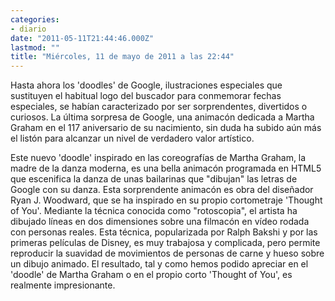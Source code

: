 ```yaml
---
categories:
- diario
date: "2011-05-11T21:44:46.000Z"
lastmod: ""
title: "Miércoles, 11 de mayo de 2011 a las 22:44"
---
```


Hasta ahora los \'doodles\' de Google, ilustraciones especiales que sustituyen el habitual logo del buscador para conmemorar fechas especiales, se habí­an caracterizado por ser sorprendentes, divertidos o curiosos. La última sorpresa de Google, una animacón dedicada a Martha Graham en el 117 aniversario de su nacimiento, sin duda ha subido aún más el listón para alcanzar un nivel de verdadero valor artí­stico.

Este nuevo \'doodle\' inspirado en las coreografí­as de Martha Graham, la madre de la danza moderna, es una bella animacón programada en HTML5 que escenifica la danza de unas bailarinas que "dibujan" las letras de Google con su danza.
Esta sorprendente animacón es obra del diseñador Ryan J. Woodward, que se ha inspirado en su propio cortometraje \'Thought of You\'. Mediante la técnica conocida como "rotoscopia", el artista ha dibujado lí­neas en dos dimensiones sobre una filmacón en ví­deo rodada con personas reales.
Esta técnica, popularizada por Ralph Bakshi y por las primeras pelí­culas de Disney, es muy trabajosa y complicada, pero permite reproducir la suavidad de movimientos de personas de carne y hueso sobre un dibujo animado. El resultado, tal y como hemos podido apreciar en el \'doodle\' de Martha Graham o en el propio corto \'Thought of You\', es realmente impresionante.